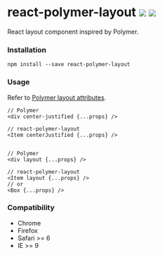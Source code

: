 # react-polymer-layout [![](https://badge.fury.io/js/react-polymer-layout.svg)](https://www.npmjs.com/package/react-polymer-layout) [![](https://travis-ci.org/wizawu/react-polymer-layout.svg)](https://travis-ci.org/wizawu/react-polymer-layout)

React layout component inspired by Polymer.

### Installation

```
npm install --save react-polymer-layout
```

### Usage

Refer to [Polymer layout attributes](https://www.polymer-project.org/0.5/docs/polymer/layout-attrs.html).

```
// Polymer
<div center-justified {...props} />

// react-polymer-layout
<Item centerJustified {...props} />


// Polymer
<div layout {...props} />

// react-polymer-layout
<Item layout {...props} />
// or
<Box {...props} />
```

### Compatibility

+ Chrome
+ Firefox
+ Safari >= 6
+ IE >= 9
